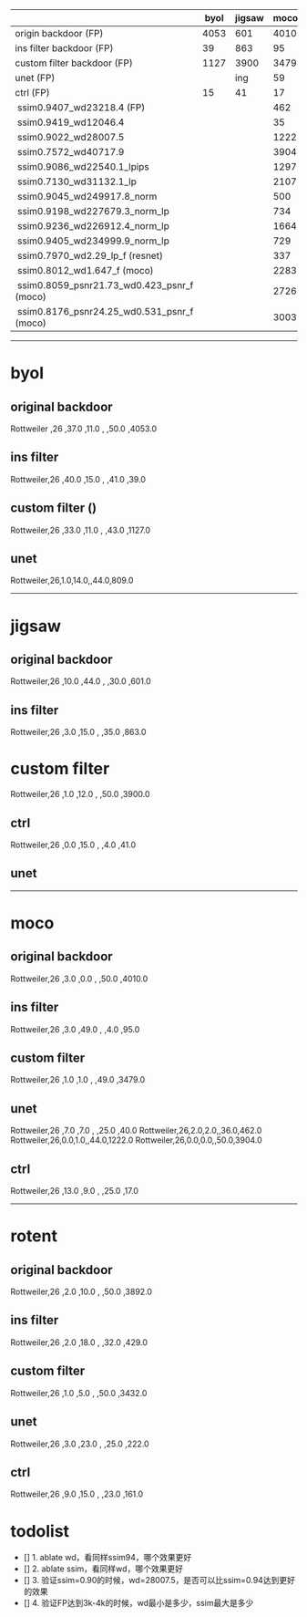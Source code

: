 |  | byol |jigsaw|moco|rotent|
| ----------- | ----------- |-----------|-----------|-----------|
| origin backdoor (FP) |4053 |601|4010|3892|
| ins filter backdoor (FP) |39|863|95|429|
| custom filter backdoor (FP) |1127 |3900|3479|3432|
| unet (FP) | |ing|59|222|
| ctrl (FP) |15 |41|17|161|
|  ssim0.9407_wd23218.4 (FP) | ||462||
|  ssim0.9419_wd12046.4 | ||35||
|  ssim0.9022_wd28007.5 | ||1222||
|  ssim0.7572_wd40717.9 | ||3904||
|  ssim0.9086_wd22540.1_lpips | ||1297||
|  ssim0.7130_wd31132.1_lp | ||2107||
|  ssim0.9045_wd249917.8_norm | ||500||
|  ssim0.9198_wd227679.3_norm_lp | ||734||
|  ssim0.9236_wd226912.4_norm_lp | ||1664||
|  ssim0.9405_wd234999.9_norm_lp | ||729||
|  ssim0.7970_wd2.29_lp_f (resnet) | ||337||
|  ssim0.8012_wd1.647_f (moco) | ||2283||
|  ssim0.8059_psnr21.73_wd0.423_psnr_f (moco) | ||2726||
|  ssim0.8176_psnr24.25_wd0.531_psnr_f (moco) | ||3003||

---

# byol
## original backdoor
Rottweiler ,26       ,37.0      ,11.0 , ,50.0 ,4053.0

## ins filter
Rottweiler,26       ,40.0      ,15.0 , ,41.0 ,39.0

## custom filter ()
Rottweiler,26       ,33.0      ,11.0 , ,43.0 ,1127.0

## unet
Rottweiler,26,1.0,14.0,,44.0,809.0

---

# jigsaw

## original backdoor

Rottweiler,26       ,10.0      ,44.0 , ,30.0 ,601.0

## ins filter
Rottweiler,26       ,3.0       ,15.0 , ,35.0 ,863.0


# custom filter
Rottweiler,26       ,1.0       ,12.0 , ,50.0 ,3900.0

## ctrl
Rottweiler,26       ,0.0       ,15.0 , ,4.0  ,41.0

## unet

---
# moco
## original backdoor
Rottweiler,26       ,3.0       ,0.0  , ,50.0 ,4010.0

## ins filter
Rottweiler,26       ,3.0       ,49.0  , ,4.0 ,95.0


## custom filter
Rottweiler,26       ,1.0       ,1.0  , ,49.0 ,3479.0
## unet
Rottweiler,26       ,7.0       ,7.0  , ,25.0 ,40.0
Rottweiler,26,2.0,2.0,,36.0,462.0
Rottweiler,26,0.0,1.0,,44.0,1222.0
Rottweiler,26,0.0,0.0,,50.0,3904.0

## ctrl
Rottweiler,26       ,13.0      ,9.0  , ,25.0 ,17.0

---

# rotent
## original backdoor
Rottweiler,26       ,2.0       ,10.0 , ,50.0 ,3892.0

## ins filter
Rottweiler,26       ,2.0       ,18.0 , ,32.0 ,429.0

## custom filter
Rottweiler,26       ,1.0       ,5.0  , ,50.0 ,3432.0

## unet
Rottweiler,26       ,3.0       ,23.0 , ,25.0 ,222.0

## ctrl
Rottweiler,26       ,9.0       ,15.0 , ,23.0 ,161.0


# todolist
- [] 1. ablate wd，看同样ssim94，哪个效果更好
- [] 2. ablate ssim，看同样wd，哪个效果更好
- [] 3. 验证ssim=0.90的时候，wd=28007.5，是否可以比ssim=0.94达到更好的效果
- [] 4. 验证FP达到3k-4k的时候，wd最小是多少，ssim最大是多少